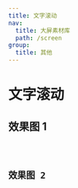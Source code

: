 ```yaml
---
title: 文字滚动
nav:
  title: 大屏素材库
  path: /screen
group:
  title: 其他
---
```


# 文字滚动

## 效果图 1

<code src="../../../example/TextScrollDemo/demo1.tsx" background="#040727">

## 效果图 2

<code src="../../../example/TextScrollDemo/demo2.tsx" background="#040727">
